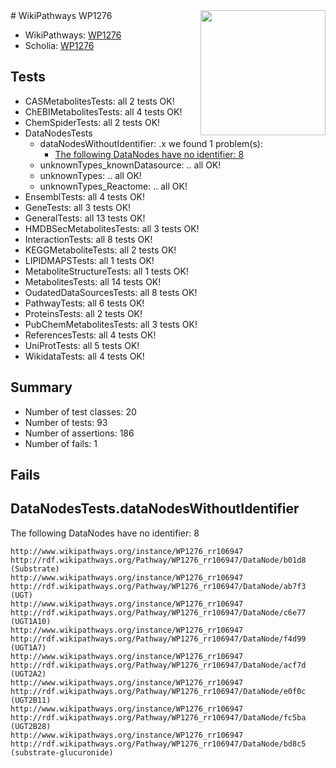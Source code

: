 <img style="float: right; width: 200px" src="https://upload.wikimedia.org/wikipedia/commons/thumb/8/83/Wplogo_with_text_500.png/640px-Wplogo_with_text_500.png" />
# WikiPathways WP1276

* WikiPathways: [WP1276](https://wikipathways.org/pathways/WP1276)
* Scholia: [WP1276](https://scholia.toolforge.org/wikipathways/WP1276)
## Tests
* CASMetabolitesTests: all 2 tests OK!
* ChEBIMetabolitesTests: all 4 tests OK!
* ChemSpiderTests: all 2 tests OK!
* DataNodesTests
    * dataNodesWithoutIdentifier: .x we found 1 problem(s):
        * [The following DataNodes have no identifier: 8](#d2d32fa7)
    * unknownTypes_knownDatasource: .. all OK!
    * unknownTypes: .. all OK!
    * unknownTypes_Reactome: .. all OK!
* EnsemblTests: all 4 tests OK!
* GeneTests: all 3 tests OK!
* GeneralTests: all 13 tests OK!
* HMDBSecMetabolitesTests: all 3 tests OK!
* InteractionTests: all 8 tests OK!
* KEGGMetaboliteTests: all 2 tests OK!
* LIPIDMAPSTests: all 1 tests OK!
* MetaboliteStructureTests: all 1 tests OK!
* MetabolitesTests: all 14 tests OK!
* OudatedDataSourcesTests: all 8 tests OK!
* PathwayTests: all 6 tests OK!
* ProteinsTests: all 2 tests OK!
* PubChemMetabolitesTests: all 3 tests OK!
* ReferencesTests: all 4 tests OK!
* UniProtTests: all 5 tests OK!
* WikidataTests: all 4 tests OK!


## Summary

* Number of test classes: 20
* Number of tests: 93
* Number of assertions: 186
* Number of fails: 1

## Fails

<a name="d2d32fa7" />

## DataNodesTests.dataNodesWithoutIdentifier

The following DataNodes have no identifier: 8
```
http://www.wikipathways.org/instance/WP1276_rr106947 http://rdf.wikipathways.org/Pathway/WP1276_rr106947/DataNode/b01d8 (Substrate)
http://www.wikipathways.org/instance/WP1276_rr106947 http://rdf.wikipathways.org/Pathway/WP1276_rr106947/DataNode/ab7f3 (UGT)
http://www.wikipathways.org/instance/WP1276_rr106947 http://rdf.wikipathways.org/Pathway/WP1276_rr106947/DataNode/c6e77 (UGT1A10)
http://www.wikipathways.org/instance/WP1276_rr106947 http://rdf.wikipathways.org/Pathway/WP1276_rr106947/DataNode/f4d99 (UGT1A7)
http://www.wikipathways.org/instance/WP1276_rr106947 http://rdf.wikipathways.org/Pathway/WP1276_rr106947/DataNode/acf7d (UGT2A2)
http://www.wikipathways.org/instance/WP1276_rr106947 http://rdf.wikipathways.org/Pathway/WP1276_rr106947/DataNode/e0f0c (UGT2B11)
http://www.wikipathways.org/instance/WP1276_rr106947 http://rdf.wikipathways.org/Pathway/WP1276_rr106947/DataNode/fc5ba (UGT2B28)
http://www.wikipathways.org/instance/WP1276_rr106947 http://rdf.wikipathways.org/Pathway/WP1276_rr106947/DataNode/bd8c5 (substrate-glucuronide)
```

